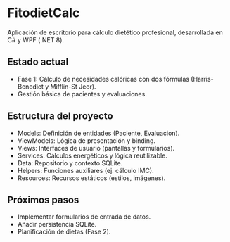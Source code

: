 ﻿# FitodietCalc

Aplicación de escritorio para cálculo dietético profesional, desarrollada en C# y WPF (.NET 8).

## Estado actual

- Fase 1: Cálculo de necesidades calóricas con dos fórmulas (Harris-Benedict y Mifflin-St Jeor).
- Gestión básica de pacientes y evaluaciones.

## Estructura del proyecto

- Models: Definición de entidades (Paciente, Evaluacion).
- ViewModels: Lógica de presentación y binding.
- Views: Interfaces de usuario (pantallas y formularios).
- Services: Cálculos energéticos y lógica reutilizable.
- Data: Repositorio y contexto SQLite.
- Helpers: Funciones auxiliares (ej. cálculo IMC).
- Resources: Recursos estáticos (estilos, imágenes).

## Próximos pasos

- Implementar formularios de entrada de datos.
- Añadir persistencia SQLite.
- Planificación de dietas (Fase 2).
